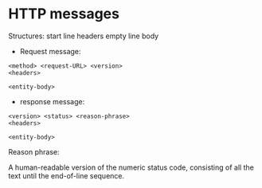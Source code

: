 # HTTP messages

Structures:
  start line
  headers
  empty line
  body


- Request message:
```
<method> <request-URL> <version>
<headers>

<entity-body>
```

- response message:
```
<version> <status> <reason-phrase>
<headers>

<entity-body>
```

Reason phrase:

A human-readable version of the numeric status code, consisting of all the text
until the end-of-line sequence.
